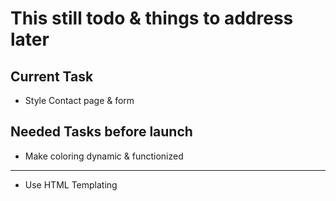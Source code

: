 # This still todo & things to address later

## Current Task

- Style Contact page & form

## Needed Tasks before launch

- Make coloring dynamic & functionized

---

- Use HTML Templating
